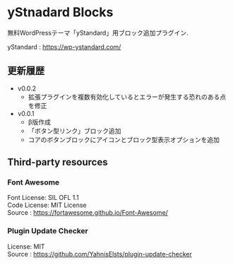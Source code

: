 # yStnadard Blocks

無料WordPressテーマ「yStandard」用ブロック追加プラグイン.

yStandard : <https://wp-ystandard.com/>


## 更新履歴

- v0.0.2
  * 拡張プラグインを複数有効化しているとエラーが発生する恐れのある点を修正
- v0.0.1
  * β版作成
  * 「ボタン型リンク」ブロック追加
  * コアのボタンブロックにアイコンとブロック型表示オプションを追加

## Third-party resources

### Font Awesome

Font License: SIL OFL 1.1  
Code License: MIT License  
Source      : <https://fortawesome.github.io/Font-Awesome/>

### Plugin Update Checker

License: MIT  
Source : <https://github.com/YahnisElsts/plugin-update-checker>
